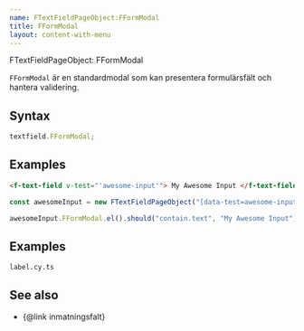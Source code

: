 ```yaml
---
name: FTextFieldPageObject:FFormModal
title: FFormModal
layout: content-with-menu
---
```


FTextFieldPageObject: FFormModal

`FFormModal` är en standardmodal som kan presentera formulärsfält och hantera validering.

## Syntax

```ts
textfield.FFormModal;
```

## Examples

```html static
<f-text-field v-test="'awesome-input'"> My Awesome Input </f-text-field>
```

```ts
const awesomeInput = new FTextFieldPageObject("[data-test=awesome-input]");

awesomeInput.FFormModal.el().should("contain.text", "My Awesome Input");
```

## Examples

```import
label.cy.ts
```

## See also

-   {@link inmatningsfalt}
